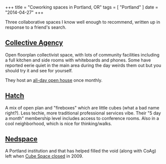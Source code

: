+++
title = "Coworking spaces in Portland, OR"
tags = [
  "Portland"
]
date = "2014-04-27"
+++

Three collaborative spaces I know well enough to recommend, written up in response to a friend's search.

## [Collective Agency](http://collectiveagency.co/membership/)

Open floorplan collectivist space, with lots of community facilities including a full kitchen and side rooms with whiteboards and phones. Some have reported eerie quiet in the main area during the day weirds them out but you should try it and see for yourself.

They host an [all-day open house](http://collectiveagency.co/events/) once monthly.

## [Hatch](http://www.hatchthefuture.org/join-our-community/individuals/)

A mix of open plan and "fireboxes" which are little cubes (what a bad name right?). Less techie, more traditional professional services vibe. Their "5 day a month" membership level includes access to conference rooms. Also in a cool neighborhood, which is nice for thinking/walks.

## [Nedspace](http://nedspace.com/)

A Portland institution and that has helped filled the void (along with CoAg) left when [Cube Space closed](http://gigaom.com/2009/06/09/cubespace-to-close/) in 2009.
